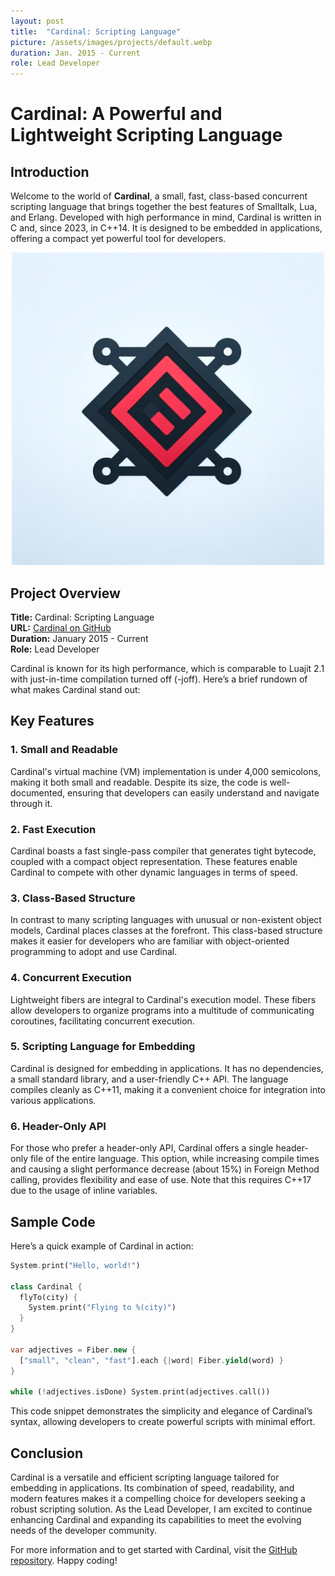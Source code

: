 ```yaml
---
layout: post
title:  "Cardinal: Scripting Language"
picture: /assets/images/projects/default.webp
duration: Jan. 2015 - Current
role: Lead Developer
---
```


# Cardinal: A Powerful and Lightweight Scripting Language

## Introduction

Welcome to the world of **Cardinal**, a small, fast, class-based concurrent scripting language that brings together the best features of Smalltalk, Lua, and Erlang. Developed with high performance in mind, Cardinal is written in C and, since 2023, in C++14. It is designed to be embedded in applications, offering a compact yet powerful tool for developers. 

<p align="center">
<img src="/assets/images/projects/cardinal.png" alt="Cardinal Logo" width="500"/>
</p>

## Project Overview

**Title:** Cardinal: Scripting Language  
**URL:** [Cardinal on GitHub](https://github.com/TheAxeC/Cardinal)  
**Duration:** January 2015 - Current  
**Role:** Lead Developer  

Cardinal is known for its high performance, which is comparable to Luajit 2.1 with just-in-time compilation turned off (-joff). Here’s a brief rundown of what makes Cardinal stand out:

## Key Features

### 1. Small and Readable

Cardinal's virtual machine (VM) implementation is under 4,000 semicolons, making it both small and readable. Despite its size, the code is well-documented, ensuring that developers can easily understand and navigate through it.

### 2. Fast Execution

Cardinal boasts a fast single-pass compiler that generates tight bytecode, coupled with a compact object representation. These features enable Cardinal to compete with other dynamic languages in terms of speed.

### 3. Class-Based Structure

In contrast to many scripting languages with unusual or non-existent object models, Cardinal places classes at the forefront. This class-based structure makes it easier for developers who are familiar with object-oriented programming to adopt and use Cardinal.

### 4. Concurrent Execution

Lightweight fibers are integral to Cardinal's execution model. These fibers allow developers to organize programs into a multitude of communicating coroutines, facilitating concurrent execution.

### 5. Scripting Language for Embedding

Cardinal is designed for embedding in applications. It has no dependencies, a small standard library, and a user-friendly C++ API. The language compiles cleanly as C++11, making it a convenient choice for integration into various applications.

### 6. Header-Only API

For those who prefer a header-only API, Cardinal offers a single header-only file of the entire language. This option, while increasing compile times and causing a slight performance decrease (about 15%) in Foreign Method calling, provides flexibility and ease of use. Note that this requires C++17 due to the usage of inline variables.

## Sample Code

Here’s a quick example of Cardinal in action:

```dart
System.print("Hello, world!")

class Cardinal {
  flyTo(city) {
    System.print("Flying to %(city)")
  }
}

var adjectives = Fiber.new {
  ["small", "clean", "fast"].each {|word| Fiber.yield(word) }
}

while (!adjectives.isDone) System.print(adjectives.call())
```

This code snippet demonstrates the simplicity and elegance of Cardinal’s syntax, allowing developers to create powerful scripts with minimal effort.

## Conclusion

Cardinal is a versatile and efficient scripting language tailored for embedding in applications. Its combination of speed, readability, and modern features makes it a compelling choice for developers seeking a robust scripting solution. As the Lead Developer, I am excited to continue enhancing Cardinal and expanding its capabilities to meet the evolving needs of the developer community.

For more information and to get started with Cardinal, visit the [GitHub repository](https://github.com/TheAxeC/Cardinal). Happy coding!